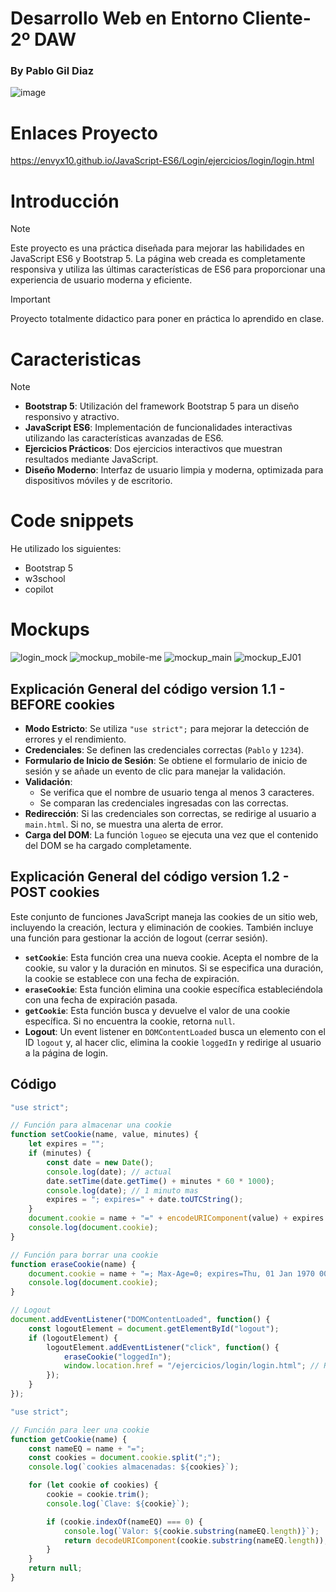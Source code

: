 <!-- 

Trabajo realizado por Pablo gil diaz alias Envy.
Finalizado dia 03/10.
Asignatura - Entorno cliente.
Profesor - J.

-->

<h1>Desarrollo Web en Entorno Cliente- 2º DAW</h1>
<h3>By Pablo Gil Diaz</h3>

![image](https://github.com/user-attachments/assets/4377f231-3a60-4948-8136-cea4a86cfe11)

# Enlaces Proyecto
https://envyx10.github.io/JavaScript-ES6/Login/ejercicios/login/login.html <br>

<h1 id="introduccion">Introducción</h1>

> [!NOTE]
> Este proyecto es una práctica diseñada para mejorar las habilidades en JavaScript ES6 y Bootstrap 5. La página web creada es completamente responsiva y utiliza las últimas características de ES6 para proporcionar una experiencia de usuario moderna y eficiente.

>[!IMPORTANT]
> Proyecto totalmente didactico para poner en práctica lo aprendido en clase.

<h1 id="caracteristicas">Caracteristicas</h1>

> [!NOTE]
> - **Bootstrap 5**: Utilización del framework Bootstrap 5 para un diseño responsivo y atractivo. <br>
> - **JavaScript ES6**: Implementación de funcionalidades interactivas utilizando las características avanzadas de ES6. <br>
> - **Ejercicios Prácticos**: Dos ejercicios interactivos que muestran resultados mediante JavaScript. <br>
> - **Diseño Moderno**: Interfaz de usuario limpia y moderna, optimizada para dispositivos móviles y de escritorio.

<h1 id="code-snippets">Code snippets</h1>
He utilizado los siguientes:

- Bootstrap 5
- w3school
- copilot

<h1 id="mockups">Mockups</h1>

![login_mock](https://github.com/user-attachments/assets/b2ed1c56-b44d-4229-8078-c32be1b102af)
![mockup_mobile-me](https://github.com/user-attachments/assets/1298a1bb-cc49-4d53-ac02-ebf8f45827ad)
![mockup_main](https://github.com/user-attachments/assets/543e98e0-b3c6-4f31-9847-65590f033947)
![mockup_EJ01](https://github.com/user-attachments/assets/964bef26-c172-42d0-a063-4abaa585904a)

## Explicación General del código version 1.1 - BEFORE cookies

- **Modo Estricto**: Se utiliza `"use strict";` para mejorar la detección de errores y el rendimiento.
- **Credenciales**: Se definen las credenciales correctas (`Pablo` y `1234`).
- **Formulario de Inicio de Sesión**: Se obtiene el formulario de inicio de sesión y se añade un evento de clic para manejar la validación.
- **Validación**: 
  - Se verifica que el nombre de usuario tenga al menos 3 caracteres.
  - Se comparan las credenciales ingresadas con las correctas.
- **Redirección**: Si las credenciales son correctas, se redirige al usuario a `main.html`. Si no, se muestra una alerta de error.
- **Carga del DOM**: La función `logueo` se ejecuta una vez que el contenido del DOM se ha cargado completamente.

## Explicación General del código version 1.2 - POST cookies

Este conjunto de funciones JavaScript maneja las cookies de un sitio web, incluyendo la creación, lectura y eliminación de cookies. También incluye una función para gestionar la acción de logout (cerrar sesión).

- **`setCookie`**: Esta función crea una nueva cookie. Acepta el nombre de la cookie, su valor y la duración en minutos. Si se especifica una duración, la cookie se establece con una fecha de expiración.
- **`eraseCookie`**: Esta función elimina una cookie específica estableciéndola con una fecha de expiración pasada.
- **`getCookie`**: Esta función busca y devuelve el valor de una cookie específica. Si no encuentra la cookie, retorna `null`.
- **Logout**: Un event listener en `DOMContentLoaded` busca un elemento con el ID `logout` y, al hacer clic, elimina la cookie `loggedIn` y redirige al usuario a la página de login.

## Código

```javascript
"use strict";

// Función para almacenar una cookie
function setCookie(name, value, minutes) {
    let expires = "";
    if (minutes) {
        const date = new Date();
        console.log(date); // actual
        date.setTime(date.getTime() + minutes * 60 * 1000);
        console.log(date); // 1 minuto mas
        expires = "; expires=" + date.toUTCString();
    }
    document.cookie = name + "=" + encodeURIComponent(value) + expires + "; path=/; SameSite=Strict; Secure";
    console.log(document.cookie);
}

// Función para borrar una cookie
function eraseCookie(name) {
    document.cookie = name + "=; Max-Age=0; expires=Thu, 01 Jan 1970 00:00:00 UTC; path=/; SameSite=Strict; Secure";
    console.log(document.cookie);
}

// Logout
document.addEventListener("DOMContentLoaded", function() {
    const logoutElement = document.getElementById("logout");
    if (logoutElement) {
        logoutElement.addEventListener("click", function() {
            eraseCookie("loggedIn");
            window.location.href = "/ejercicios/login/login.html"; // Ruta absoluta
        });
    }
});

"use strict";

// Función para leer una cookie
function getCookie(name) {
    const nameEQ = name + "=";
    const cookies = document.cookie.split(";");
    console.log(`cookies almacenadas: ${cookies}`);

    for (let cookie of cookies) {
        cookie = cookie.trim();
        console.log(`Clave: ${cookie}`);

        if (cookie.indexOf(nameEQ) === 0) {
            console.log(`Valor: ${cookie.substring(nameEQ.length)}`);
            return decodeURIComponent(cookie.substring(nameEQ.length));
        }
    }
    return null;
}
